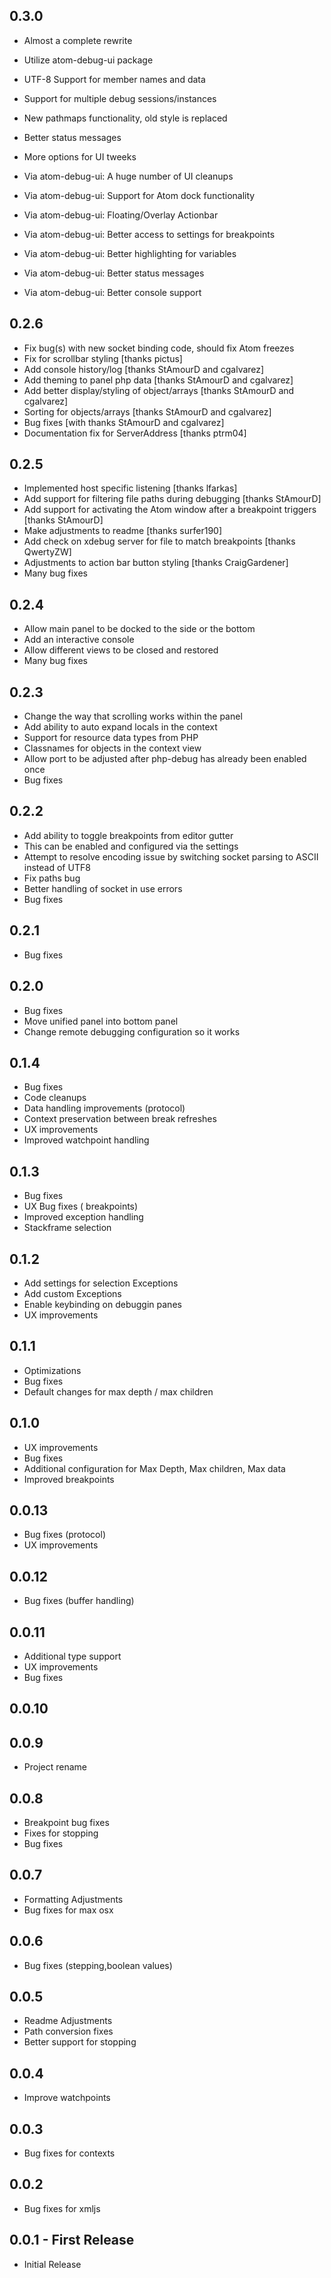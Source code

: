 ## 0.3.0
* Almost a complete rewrite
* Utilize atom-debug-ui package
* UTF-8 Support for member names and data
* Support for multiple debug sessions/instances
* New pathmaps functionality, old style is replaced
* Better status messages
* More options for UI tweeks

* Via atom-debug-ui: A huge number of UI cleanups
* Via atom-debug-ui: Support for Atom dock functionality
* Via atom-debug-ui: Floating/Overlay Actionbar
* Via atom-debug-ui: Better access to settings for breakpoints
* Via atom-debug-ui: Better highlighting for variables
* Via atom-debug-ui: Better status messages
* Via atom-debug-ui: Better console support

## 0.2.6
* Fix bug(s) with new socket binding code, should fix Atom freezes
* Fix for scrollbar styling [thanks pictus]
* Add console history/log [thanks StAmourD and cgalvarez]
* Add theming to panel php data [thanks StAmourD and cgalvarez]
* Add better display/styling of object/arrays [thanks StAmourD and cgalvarez]
* Sorting for objects/arrays [thanks StAmourD and cgalvarez]
* Bug fixes [with thanks StAmourD and cgalvarez]
* Documentation fix for ServerAddress [thanks ptrm04]

## 0.2.5
* Implemented host specific listening [thanks lfarkas]
* Add support for filtering file paths during debugging [thanks StAmourD]
* Add support for activating the Atom window after a breakpoint triggers [thanks StAmourD]
* Make adjustments to readme [thanks surfer190]
* Add check on xdebug server for file to match breakpoints [thanks QwertyZW]
* Adjustments to action bar button styling [thanks CraigGardener]
* Many bug fixes

## 0.2.4
* Allow main panel to be docked to the side or the bottom
* Add an interactive console
* Allow different views to be closed and restored
* Many bug fixes

## 0.2.3
* Change the way that scrolling works within the panel
* Add ability to auto expand locals in the context
* Support for resource data types from PHP
* Classnames for objects in the context view
* Allow port to be adjusted after php-debug has already been enabled once
* Bug fixes

## 0.2.2
* Add ability to toggle breakpoints from editor gutter
 * This can be enabled and configured via the settings
* Attempt to resolve encoding issue by switching socket parsing to ASCII instead of UTF8
* Fix paths bug
* Better handling of socket in use errors
* Bug fixes

## 0.2.1
* Bug fixes

## 0.2.0
* Bug fixes
* Move unified panel into bottom panel
* Change remote debugging configuration so it works

## 0.1.4
* Bug fixes
* Code cleanups
* Data handling improvements (protocol)
* Context preservation between break refreshes
* UX improvements
* Improved watchpoint handling

## 0.1.3
* Bug fixes
* UX Bug fixes ( breakpoints)
* Improved exception handling
* Stackframe selection

## 0.1.2
* Add settings for selection Exceptions
* Add custom Exceptions
* Enable keybinding on debuggin panes
* UX improvements

## 0.1.1
* Optimizations
* Bug fixes
* Default changes for max depth / max children

## 0.1.0
* UX improvements
* Bug fixes
* Additional configuration for Max Depth, Max children, Max data
* Improved breakpoints

## 0.0.13
* Bug fixes (protocol)
* UX improvements

## 0.0.12
* Bug fixes (buffer handling)

## 0.0.11
* Additional type support
* UX improvements
* Bug fixes

## 0.0.10
## 0.0.9
* Project rename

## 0.0.8
* Breakpoint bug fixes
* Fixes for stopping
* Bug fixes

## 0.0.7
* Formatting Adjustments
* Bug fixes for max osx

## 0.0.6
* Bug fixes (stepping,boolean values)

## 0.0.5
* Readme Adjustments
* Path conversion fixes
* Better support for stopping

## 0.0.4
* Improve watchpoints

## 0.0.3
* Bug fixes for contexts

## 0.0.2
* Bug fixes for xmljs

## 0.0.1 - First Release
* Initial Release
